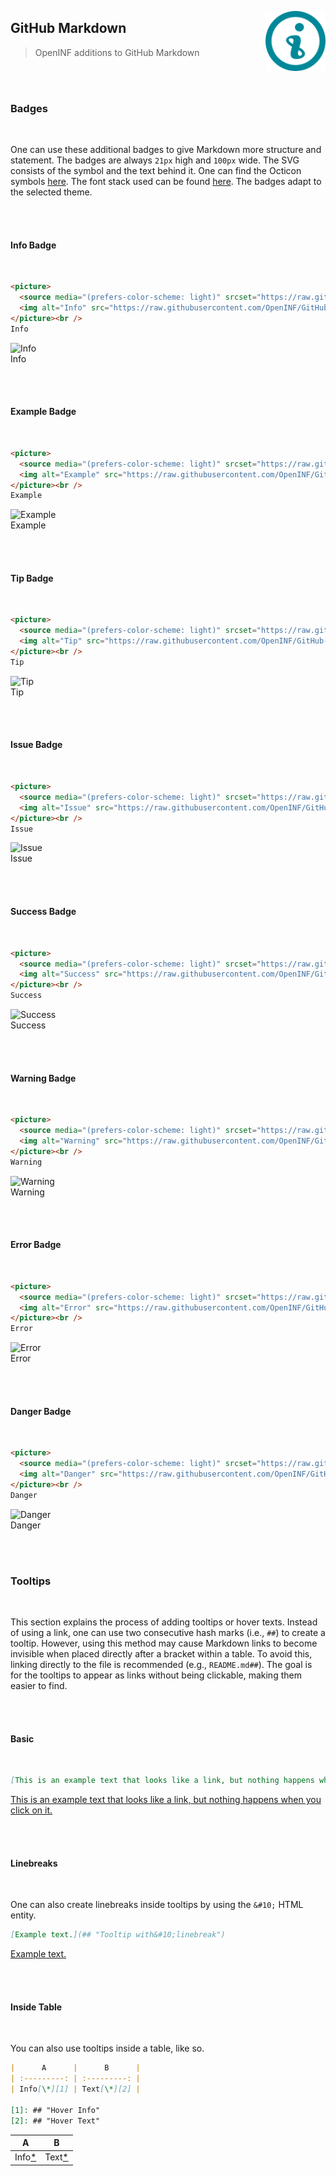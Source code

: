 <!-- markdownlint-disable-next-line line-length -->
<a href="##"><img src="https://raw.githubusercontent.com/OpenINF/openinf.github.io/live/assets/img/svg/logogram-color.svg?sanitize=true" alt="OpenINF logo" title="OpenINF" align="right" height="96" width="96" /></a>

## GitHub Markdown

> OpenINF additions to GitHub Markdown

<br /><br />

### Badges

<br />

One can use these additional badges to give Markdown more structure and
statement. The badges are always `21px` high and `100px` wide. The SVG consists
of the symbol and the text behind it. One can find the Octicon symbols
[here](https://primer.style/octicons). The font stack used can be found
[here](https://primer.style/design/foundations/typography#font-stack). The
badges adapt to the selected theme.

<br /><br />

#### Info Badge

<br />

```html
<picture>
  <source media="(prefers-color-scheme: light)" srcset="https://raw.githubusercontent.com/OpenINF/GitHub-Markdown/HEAD/blockquotes/badge/light-theme/info.svg">
  <img alt="Info" src="https://raw.githubusercontent.com/OpenINF/GitHub-Markdown/HEAD/blockquotes/badge/dark-theme/info.svg">
</picture><br />
Info
```

<picture>
  <source media="(prefers-color-scheme: light)" srcset="https://raw.githubusercontent.com/OpenINF/GitHub-Markdown/HEAD/blockquotes/badge/light-theme/info.svg">
  <img alt="Info" src="https://raw.githubusercontent.com/OpenINF/GitHub-Markdown/HEAD/blockquotes/badge/dark-theme/info.svg">
</picture><br />
Info

<br /><br />

#### Example Badge

<br />

```html
<picture>
  <source media="(prefers-color-scheme: light)" srcset="https://raw.githubusercontent.com/OpenINF/GitHub-Markdown/HEAD/blockquotes/badge/light-theme/example.svg">
  <img alt="Example" src="https://raw.githubusercontent.com/OpenINF/GitHub-Markdown/HEAD/blockquotes/badge/dark-theme/example.svg">
</picture><br />
Example
```

<picture>
  <source media="(prefers-color-scheme: light)" srcset="https://raw.githubusercontent.com/OpenINF/GitHub-Markdown/HEAD/blockquotes/badge/light-theme/example.svg">
  <img alt="Example" src="https://raw.githubusercontent.com/OpenINF/GitHub-Markdown/HEAD/blockquotes/badge/dark-theme/example.svg">
</picture><br />
Example

<br /><br />

#### Tip Badge

<br />

```html
<picture>
  <source media="(prefers-color-scheme: light)" srcset="https://raw.githubusercontent.com/OpenINF/GitHub-Markdown/HEAD/blockquotes/badge/light-theme/tip.svg">
  <img alt="Tip" src="https://raw.githubusercontent.com/OpenINF/GitHub-Markdown/HEAD/blockquotes/badge/dark-theme/tip.svg">
</picture><br />
Tip
```

<picture>
  <source media="(prefers-color-scheme: light)" srcset="https://raw.githubusercontent.com/OpenINF/GitHub-Markdown/HEAD/blockquotes/badge/light-theme/tip.svg">
  <img alt="Tip" src="https://raw.githubusercontent.com/OpenINF/GitHub-Markdown/HEAD/blockquotes/badge/dark-theme/tip.svg">
</picture><br />
Tip

<br /><br />

#### Issue Badge

<br />

```html
<picture>
  <source media="(prefers-color-scheme: light)" srcset="https://raw.githubusercontent.com/OpenINF/GitHub-Markdown/HEAD/blockquotes/badge/light-theme/issue.svg">
  <img alt="Issue" src="https://raw.githubusercontent.com/OpenINF/GitHub-Markdown/HEAD/blockquotes/badge/dark-theme/issue.svg">
</picture><br />
Issue
```

<picture>
  <source media="(prefers-color-scheme: light)" srcset="https://raw.githubusercontent.com/OpenINF/GitHub-Markdown/HEAD/blockquotes/badge/light-theme/issue.svg">
  <img alt="Issue" src="https://raw.githubusercontent.com/OpenINF/GitHub-Markdown/HEAD/blockquotes/badge/dark-theme/issue.svg">
</picture><br />
Issue

<br /><br />

#### Success Badge

<br />

```html
<picture>
  <source media="(prefers-color-scheme: light)" srcset="https://raw.githubusercontent.com/OpenINF/GitHub-Markdown/HEAD/blockquotes/badge/light-theme/success.svg">
  <img alt="Success" src="https://raw.githubusercontent.com/OpenINF/GitHub-Markdown/HEAD/blockquotes/badge/dark-theme/success.svg">
</picture><br />
Success
```

<picture>
  <source media="(prefers-color-scheme: light)" srcset="https://raw.githubusercontent.com/OpenINF/GitHub-Markdown/HEAD/blockquotes/badge/light-theme/success.svg">
  <img alt="Success" src="https://raw.githubusercontent.com/OpenINF/GitHub-Markdown/HEAD/blockquotes/badge/dark-theme/success.svg">
</picture><br />
Success

<br /><br />

#### Warning Badge

<br />

```html
<picture>
  <source media="(prefers-color-scheme: light)" srcset="https://raw.githubusercontent.com/OpenINF/GitHub-Markdown/HEAD/blockquotes/badge/light-theme/warning.svg">
  <img alt="Warning" src="https://raw.githubusercontent.com/OpenINF/GitHub-Markdown/HEAD/blockquotes/badge/dark-theme/warning.svg">
</picture><br />
Warning
```

<picture>
  <source media="(prefers-color-scheme: light)" srcset="https://raw.githubusercontent.com/OpenINF/GitHub-Markdown/HEAD/blockquotes/badge/light-theme/warning.svg">
  <img alt="Warning" src="https://raw.githubusercontent.com/OpenINF/GitHub-Markdown/HEAD/blockquotes/badge/dark-theme/warning.svg">
</picture><br />
Warning

<br /><br />

#### Error Badge

<br />

```html
<picture>
  <source media="(prefers-color-scheme: light)" srcset="https://raw.githubusercontent.com/OpenINF/GitHub-Markdown/HEAD/blockquotes/badge/light-theme/error.svg">
  <img alt="Error" src="https://raw.githubusercontent.com/OpenINF/GitHub-Markdown/HEAD/blockquotes/badge/dark-theme/error.svg">
</picture><br />
Error
```

<picture>
  <source media="(prefers-color-scheme: light)" srcset="https://raw.githubusercontent.com/OpenINF/GitHub-Markdown/HEAD/blockquotes/badge/light-theme/error.svg">
  <img alt="Error" src="https://raw.githubusercontent.com/OpenINF/GitHub-Markdown/HEAD/blockquotes/badge/dark-theme/error.svg">
</picture><br />
Error

<br /><br />

#### Danger Badge

<br />

```html
<picture>
  <source media="(prefers-color-scheme: light)" srcset="https://raw.githubusercontent.com/OpenINF/GitHub-Markdown/HEAD/blockquotes/badge/light-theme/danger.svg">
  <img alt="Danger" src="https://raw.githubusercontent.com/OpenINF/GitHub-Markdown/HEAD/blockquotes/badge/dark-theme/danger.svg">
</picture><br />
Danger
```

<picture>
  <source media="(prefers-color-scheme: light)" srcset="https://raw.githubusercontent.com/OpenINF/GitHub-Markdown/HEAD/blockquotes/badge/light-theme/danger.svg">
  <img alt="Danger" src="https://raw.githubusercontent.com/OpenINF/GitHub-Markdown/HEAD/blockquotes/badge/dark-theme/danger.svg">
</picture><br />
Danger

<br /><br />

### Tooltips

<br />

This section explains the process of adding tooltips or hover texts. Instead of
using a link, one can use two consecutive hash marks (i.e., `##`) to create a
tooltip. However, using this method may cause Markdown links to become invisible
when placed directly after a bracket within a table. To avoid this, linking
directly to the file is recommended (e.g., `README.md##`). The goal is for the
tooltips to appear as links without being clickable, making them easier to find.

<br /><br />

#### Basic

<br />

```markdown
[This is an example text that looks like a link, but nothing happens when you click on it.](## "And this is the hover text.")
```

[This is an example text that looks like a link, but nothing happens when you click on it.](## "And this is the hover text.")

<br /><br />

#### Linebreaks

<br />

One can also create linebreaks inside tooltips by using the `&#10;` HTML
entity.

```markdown
[Example text.](## "Tooltip with&#10;linebreak")
```

[Example text.](## "Tooltip with&#10;linebreak")

<br /><br />

#### Inside Table

<br />

You can also use tooltips inside a table, like so.

```markdown
|      A      |      B      |
| :---------: | :---------: |
| Info[\*][1] | Text[\*][2] |

[1]: ## "Hover Info"
[2]: ## "Hover Text"
```

|      A      |      B      |
| :---------: | :---------: |
| Info[\*][1] | Text[\*][2] |

[1]: ## "Hover Info"
[2]: ## "Hover Text"

<br />
<br />
<br />
